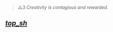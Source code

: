 

> △3
> *Creativity is contagious and rewarded.*
## [_top_sh_](https://github.com/Shielkwamm/one_Z-rk/wiki/====-Shielkw%C3%A1m%E1%B8%BF-====)